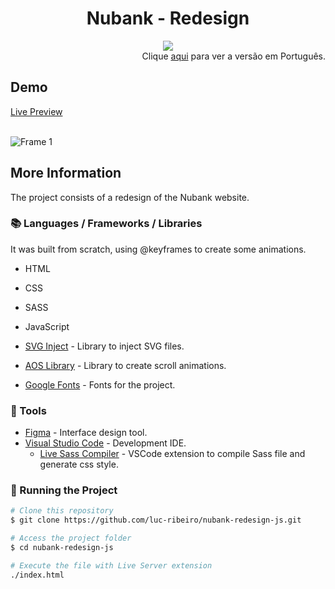 <div align="center">
<h1>
  Nubank - Redesign
</h1>

<img src="./svg/logonu.svg" />  
</div>

<div align="right">
  Clique <a href="https://github.com/luc-ribeiro/nubank-redesign-js/blob/main/README-PTBR.md">aqui</a> para ver a versão em Português.
</div>

## Demo

<a href="https://luc-ribeiro.github.io/nubank-redesign-js/" target="_blank">Live Preview</a>
<br>
<br>

![Frame 1](https://user-images.githubusercontent.com/82620787/204679511-128b1d36-dcf0-4031-b034-d2e946eacc4b.png)

## More Information
The project consists of a redesign of the Nubank website.

<h3>📚 Languages / Frameworks / Libraries</h3>

It was built from scratch, using @keyframes to create some animations.

* HTML
* CSS 
* SASS
* JavaScript

* [SVG Inject](https://github.com/iconfu/svg-inject) - Library to inject SVG files. 
* [AOS Library](https://michalsnik.github.io/aos/) - Library to create scroll animations. 
* [Google Fonts](https://fonts.google.com/) - Fonts for the project.


<h3>🧰 Tools</h3>

* [Figma](https://www.figma.com/) - Interface design tool.
* [Visual Studio Code](https://code.visualstudio.com/) - Development IDE. 
  * [Live Sass Compiler](https://marketplace.visualstudio.com/items?itemName=ritwickdey.live-sass) -  VSCode extension to compile Sass file and generate css style.


<h3> 🎲 Running the Project</h3>

```bash
# Clone this repository
$ git clone https://github.com/luc-ribeiro/nubank-redesign-js.git

# Access the project folder
$ cd nubank-redesign-js

# Execute the file with Live Server extension
./index.html
